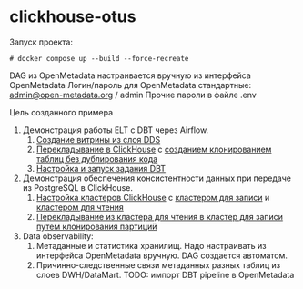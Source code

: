 # clickhouse-otus
Запуск проекта:
```
# docker compose up --build --force-recreate  
```
DAG из OpenMetadata настраивается вручную из интерфейса OpenMetadata
Логин/пароль для OpenMetadata стандартные: admin@open-metadata.org / admin
Прочие пароли в файле .env

Цель созданного примера
1) Демонстрация работы ELT с DBT через Airflow.
   1) [Создание витрины из слоя DDS](dbt/postgres/model/vitrina1_pg.sql)
   2) [Перекладывание в ClickHouse](dbt/clickhouse/model/vitrina1_ch.sql) с [созданием клонированием таблиц без дублирования кода](clickhouse/liquibase/dbobjects/vitrina1.sql)
   3) [Настройка и запуск задания DBT](airflow/dags/fill_vitrina_dag.py)
2) Демонстрация обеспечения консистентности данных при передаче из PostgreSQL в ClickHouse.
   1) [Настройка кластеров ClickHouse](clickhouse/config.xml) c [кластером для записи](clickhouse/write_cluster.xml) и [кластером для чтения](clickhouse/read_cluster.xml) 
   2) [Перекладывание из кластера для чтения в кластер для записи путем клонирования партиций](dbt/clickhouse/macros/sync_partitions.sql)
3) Data observability:
   1) Метаданные и статистика хранилищ. Надо настраивать из интерфейса OpenMetadata вручную. DAG создается автоматом.
   2) Причинно-следственные связи метаданных разных таблиц из слоев DWH/DataMart. TODO: импорт DBT pipeline в OpenMetadata
